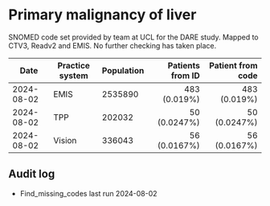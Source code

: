 # Primary malignancy of liver

SNOMED code set provided by team at UCL for the DARE study. Mapped to CTV3, Readv2 and EMIS. No further checking has taken place.

| Date       | Practice system | Population | Patients from ID | Patient from code |
| ---------- | --------------- | ---------- | ---------------: | ----------------: |
| 2024-08-02 | EMIS            | 2535890    |     483 (0.019%) |      483 (0.019%) |
| 2024-08-02 | TPP             | 202032     |     50 (0.0247%) |      50 (0.0247%) |
| 2024-08-02 | Vision          | 336043     |     56 (0.0167%) |      56 (0.0167%) |

## Audit log

- Find_missing_codes last run 2024-08-02
